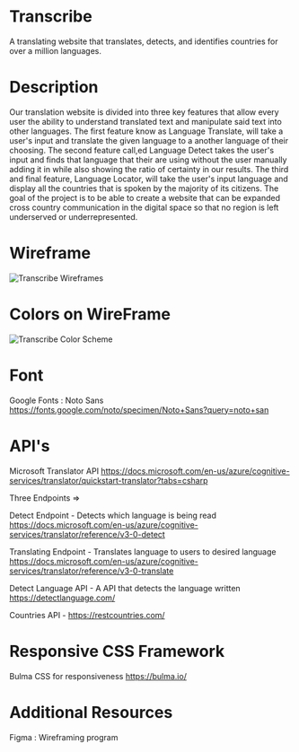 # Transcribe
A translating website that translates, detects, and identifies countries for over a million languages.

# Description
Our translation website is divided into three key features that allow every user the ability to understand translated text and manipulate said text into other languages. The first feature know as Language Translate, will take a user's input and translate the given language to a another language of their choosing. The second feature call,ed Language Detect takes the user's input and finds that language that their are using without the user manually adding it in while also showing the ratio of certainty in our results. The third and final feature, Language Locator, will take the user's input language and display all the countries that is spoken by the majority of its citizens. The goal of the project is to be able to create a website that can be expanded cross country communication in the digital space so that no region is left underserved or underrepresented.

# Wireframe
![Transcribe Wireframes](https://user-images.githubusercontent.com/20693817/146117346-8fd7849a-efb4-49ef-87a6-9207552cc3d8.png)

# Colors on WireFrame
![Transcribe Color Scheme](https://user-images.githubusercontent.com/20693817/146117389-43d68334-e7ec-445a-8090-653451162e18.png)

# Font
Google Fonts : Noto Sans https://fonts.google.com/noto/specimen/Noto+Sans?query=noto+san

# API's
Microsoft Translator API 
https://docs.microsoft.com/en-us/azure/cognitive-services/translator/quickstart-translator?tabs=csharp

Three Endpoints =>

Detect Endpoint - Detects which language is being read https://docs.microsoft.com/en-us/azure/cognitive-services/translator/reference/v3-0-detect

Translating Endpoint -  Translates language to users to desired language https://docs.microsoft.com/en-us/azure/cognitive-services/translator/reference/v3-0-translate

Detect Language API - A  API that detects the language written https://detectlanguage.com/

Countries API - https://restcountries.com/

#  Responsive CSS Framework
Bulma CSS for responsiveness
https://bulma.io/

# Additional Resources
Figma : Wireframing program
